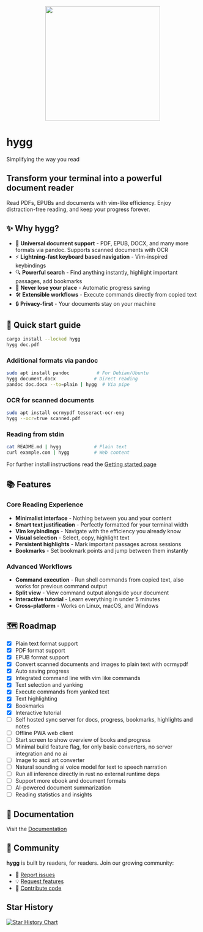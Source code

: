 <p align="center">
  <a href="https://github.com/kruserr/hygg" target="_blank">
    <img width="300" src="https://raw.githubusercontent.com/kruserr/hygg/main/assets/logo/logo.svg">
  </a>
</p>

# hygg
Simplifying the way you read

## Transform your terminal into a powerful document reader

Read PDFs, EPUBs and documents with vim-like efficiency. Enjoy distraction-free reading, and keep your progress forever.

## ✨ Why hygg?

- 📖 **Universal document support** - PDF, EPUB, DOCX, and many more formats via pandoc. Supports scanned documents with OCR
- ⚡ **Lightning-fast keyboard based navigation** - Vim-inspired keybindings
- 🔍 **Powerful search** - Find anything instantly, highlight important passages, add bookmarks
- 💾 **Never lose your place** - Automatic progress saving
- 🛠️ **Extensible workflows** - Execute commands directly from copied text
- 🔒 **Privacy-first** - Your documents stay on your machine

## 🚀 Quick start guide
```sh
cargo install --locked hygg
hygg doc.pdf
```

### Additional formats via pandoc
```sh
sudo apt install pandoc          # For Debian/Ubuntu
hygg document.docx              # Direct reading
pandoc doc.docx --to=plain | hygg  # Via pipe
```

### OCR for scanned documents
```sh
sudo apt install ocrmypdf tesseract-ocr-eng
hygg --ocr=true scanned.pdf
```

### Reading from stdin
```sh
cat README.md | hygg            # Plain text
curl example.com | hygg         # Web content
```

For further install instructions read the [Getting started page](https://github.com/kruserr/hygg/blob/main/docs/pages/getting-started.md)

## 📚 Features

### Core Reading Experience
- **Minimalist interface** - Nothing between you and your content
- **Smart text justification** - Perfectly formatted for your terminal width
- **Vim keybindings** - Navigate with the efficiency you already know
- **Visual selection** - Select, copy, highlight text
- **Persistent highlights** - Mark important passages across sessions
- **Bookmarks** - Set bookmark points and jump between them instantly

### Advanced Workflows
- **Command execution** - Run shell commands from copied text, also works for previous command output
- **Split view** - View command output alongside your document
- **Interactive tutorial** - Learn everything in under 5 minutes
- **Cross-platform** - Works on Linux, macOS, and Windows

## 🗺️ Roadmap
- [x] Plain text format support
- [x] PDF format support
- [x] EPUB format support
- [x] Convert scanned documents and images to plain text with ocrmypdf
- [x] Auto saving progress
- [x] Integrated command line with vim like commands
- [x] Text selection and yanking
- [x] Execute commands from yanked text
- [x] Text highlighting
- [x] Bookmarks
- [x] Interactive tutorial
- [ ] Self hosted sync server for docs, progress, bookmarks, highlights and notes
- [ ] Offline PWA web client
- [ ] Start screen to show overview of books and progress
- [ ] Minimal build feature flag, for only basic converters, no server integration and no ai
- [ ] Image to ascii art converter
- [ ] Natural sounding ai voice model for text to speech narration
- [ ] Run all inference directly in rust no external runtime deps
- [ ] Support more ebook and document formats
- [ ] AI-powered document summarization
- [ ] Reading statistics and insights

## 📖 Documentation
Visit the [Documentation](https://github.com/kruserr/hygg/blob/main/docs/README.md)

## 🌟 Community

**hygg** is built by readers, for readers. Join our growing community:

- 🐛 [Report issues](https://github.com/kruserr/hygg/issues)
- 💡 [Request features](https://github.com/kruserr/hygg/issues)
- 🤝 [Contribute code](https://github.com/kruserr/hygg/pulls)

## Star History

<a href="https://www.star-history.com/#kruserr/hygg&Date">
 <picture>
   <source media="(prefers-color-scheme: dark)" srcset="https://api.star-history.com/svg?repos=kruserr/hygg&type=Date&theme=dark" />
   <source media="(prefers-color-scheme: light)" srcset="https://api.star-history.com/svg?repos=kruserr/hygg&type=Date" />
   <img alt="Star History Chart" src="https://api.star-history.com/svg?repos=kruserr/hygg&type=Date" />
 </picture>
</a>
